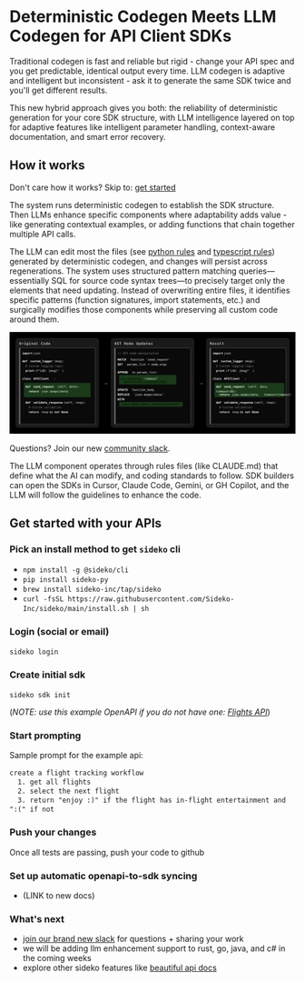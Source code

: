 # Deterministic Codegen Meets LLM Codegen for API Client SDKs

Traditional codegen is fast and reliable but rigid - change your API spec and you get predictable, identical output every time. LLM codegen is adaptive and intelligent but inconsistent - ask it to generate the same SDK twice and you'll get different results.

This new hybrid approach gives you both: the reliability of deterministic generation for your core SDK structure, with LLM intelligence layered on top for adaptive features like intelligent parameter handling, context-aware documentation, and smart error recovery.

## How it works

Don't care how it works? Skip to: [get started](#get-started-with-your-apis)

The system runs deterministic codegen to establish the SDK structure. Then LLMs enhance specific components where adaptability adds value - like generating contextual examples, or adding functions that chain together multiple API calls.

The LLM can edit most the files (see [python rules](./python/CLAUDE.md) and [typescript rules](./typescript/CLAUDE.md)) generated by deterministic codegen, and changes will persist across regenerations. The system uses structured pattern matching queries—essentially SQL for source code syntax trees—to precisely target only the elements that need updating. Instead of overwriting entire files, it identifies specific patterns (function signatures, import statements, etc.) and surgically modifies those components while preserving all custom code around them. 

![Codegen Process](./codegen-diagram.svg)

Questions? Join our new [community slack](https://join.slack.com/t/sideko-community/shared_invite/zt-3bx0d66ra-iUN69c6qwcd2rnQ5BCY7zQ).

The LLM component operates through rules files (like CLAUDE.md) that define what the AI can modify, and coding standards to follow. SDK builders can open the SDKs in Cursor, Claude Code, Gemini, or GH Copilot, and the LLM will follow the guidelines to enhance the code.

## Get started with your APIs

### Pick an install method to get `sideko` cli
- `npm install -g @sideko/cli`
- `pip install sideko-py`
- `brew install sideko-inc/tap/sideko`
- `curl -fsSL https://raw.githubusercontent.com/Sideko-Inc/sideko/main/install.sh | sh`

### Login (social or email)
`sideko login`

### Create initial sdk
`sideko sdk init`

(*NOTE: use this example OpenAPI if you do not have one: [Flights API](./kong-air-flights.yaml)*)

### Start prompting

Sample prompt for the example api:
```
create a flight tracking workflow
  1. get all flights
  2. select the next flight
  3. return "enjoy :)" if the flight has in-flight entertainment and ":(" if not
```

### Push your changes
Once all tests are passing, push your code to github

### Set up automatic openapi-to-sdk syncing
- (LINK to new docs)

### What's next
- [join our brand new slack](https://join.slack.com/t/sideko-community/shared_invite/zt-3bx0d66ra-iUN69c6qwcd2rnQ5BCY7zQ) for questions + sharing your work
- we will be adding llm enhancement support to rust, go, java, and c# in the coming weeks
- explore other sideko features like [beautiful api docs](https://docs.sideko.dev/building-documentation/getting-started)
